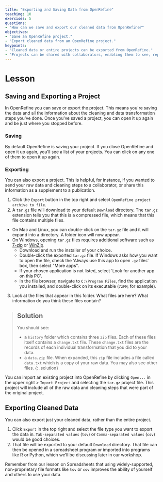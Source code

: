 ```yaml
---
title: "Exporting and Saving Data from OpenRefine"
teaching: 10
exercises: 5
questions:
- "How can we save and export our cleaned data from OpenRefine?"
objectives:
- "Save an OpenRefine project."
- "Export cleaned data from an OpenRefine project."
keypoints:
- "Cleaned data or entire projects can be exported from OpenRefine."
- "Projects can be shared with collaborators, enabling them to see, reproduce and check all data cleaning steps you performed."
---
```


# Lesson

## Saving and Exporting a Project

In OpenRefine you can save or export the project. This means you're saving the data and all the 
information about the cleaning and data transformation steps you've done. Once you've saved a project, you can
open it up again and be just where you stopped before.

### Saving

By default OpenRefine is saving your project. If you close OpenRefine and open it up again,
you'll see a list of your projects. You can click on any one of them to open it up again.

### Exporting

You can also export a project. This is helpful, for instance, if you wanted to send your raw data and cleaning steps to a collaborator, 
or share this information as a supplement to a publication. 

1. Click the `Export` button in the top right and select `OpenRefine project archive to file`.
2. A `tar.gz` file will download to your default `Download` directory. The `tar.gz` extension tells you that this is a compressed file, which means that this file contains multiple files. 
  - On Mac and Linux, you can double-click on the `tar.gz` file and it will expand into a directory. A 
folder icon will now appear.
  - On Windows, opening `tar.gz` files requires additional software such as [7-zip](http://www.7-zip.org/) or [WinZip](http://www.winzip.com/).
    - Download and run the installer of your choice.
    - Double-click the exported `tar.gz` file. If Windows asks how you want to open the file, check the 'Always use this app to open `.gz` files'
    box, then select "More apps".
    - If your chosen application is not listed, select 'Look for another app on this PC'.
    - In the file browser, navigate to `C:\Program Files`, find the application you installed, and double-click on its executable
    (`7zFM`, for example).
3. Look at the files that appear in this folder. What files are here? What information do you think these files contain?

> ## Solution
> You should see:
> - a  `history` folder which contains three `zip` files. Each of these files itself contains a `change.txt` file. 
> These `change.txt` files are the records of each individual transformation that you did to your data. 
> - a `data.zip` file. When expanded, this `zip` file includes a file called `data.txt` which is a copy of your raw data.
> You may also see other files.
{: .solution}

You can import an existing project into OpenRefine by clicking `Open...` in the upper right > `Import Project` and selecting the `tar.gz` 
project file. This project will include all of the raw data and cleaning steps that were part of the original project.

## Exporting Cleaned Data 

You can also export just your cleaned data, rather than the entire project.

1. Click `Export` in the top right and select the file type you want to export the data in. `Tab-separated values` (`tsv`) or `Comma-separated values` (`csv`) would be good choices.
2. That file will be exported to your default `Download` directory. That file can then be opened in a spreadsheet program or imported
into programs like R or Python, which we'll be discussing later in our workshop.

Remember from our lesson on Spreadsheets that using widely-supported, non-proprietary file formats like `tsv` or `csv` improves the ability of yourself and others to use your data. 
